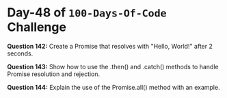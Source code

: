 # Day-48 of `100-Days-Of-Code` Challenge

**Question 142:** Create a Promise that resolves with "Hello, World!" after 2 seconds.

**Question 143:** Show how to use the .then() and .catch() methods to handle Promise resolution and rejection.

**Question 144:** Explain the use of the Promise.all() method with an example.